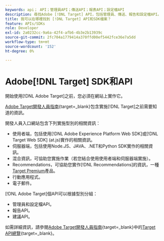 ```yaml
---
keywords: api； API；管理員API；傳送API；報表API；設定檔API
description: 尋找Adobe [!DNL Target] API，包括管理員、傳送、報告和設定檔API。
title: 我可以在哪裡找到 [!DNL Target] API和SDK檔案？
feature: APIs/SDKs
role: Developer
exl-id: 2a0232cc-9a6a-42f4-afb6-4b3e2b13939c
source-git-commit: 2fc704a1779414a370ffd00ef5442fce36e7a5dd
workflow-type: tm+mt
source-wordcount: '152'
ht-degree: 0%

---
```


# Adobe[!DNL Target] SDK和API

開始使用[!DNL Adobe Target]之前，您必須在網站上實作它。

[Adobe Target開發人員指南](https://experienceleague.adobe.com/docs/target-dev/developer/overview.html){target=_blank}包含實施[!DNL Target]之前需要知道的資訊。

開發人員入口網站包含下列實施型別的相關資訊：

* 使用者端，包括使用[!DNL Adobe Experience Platform Web SDK]或[!DNL Target Web SDK] (at.js)實作的相關資訊。
* 伺服器端，包括使用Node.JS、JAVA、.NET和Python SDK實作的相關資訊。
* 混合資訊，可協助您實施作業（若您結合使用使用者端和伺服器端實施）。
* Recommendations，可協助您實作[!DNL Recommendations]的資訊，一種[Target Premium](/help/main/c-intro/intro.md#premium)產品。
* 行動應用程式。
* 電子郵件。

[!DNL Adobe Target]個API可以根據型別分組：

* 管理員和設定檔API。
* 報告API。
* 建議API。

如需詳細資訊，請參閱[Adobe Target開發人員指南](https://experienceleague.adobe.com/docs/target-dev/developer/overview.html?lang=en){target=_blank}中的[Target API總覽](https://experienceleague.adobe.com/docs/target-dev/developer/implementation/before-implement/considerations-before-you-implement-target.html){target=_blank}。
